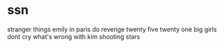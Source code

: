# ssn
stranger things
emily in paris
do revenge
twenty five twenty one
big girls dont cry
what's wrong with kim
shooting stars
